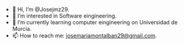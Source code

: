 - 👋 Hi, I’m @Josejmz29.
- 👀 I’m interested in Software eingineering.
- 🌱 I’m currently learning computer eingineering on Universidad de Murcia.
- 📫 How to reach me: josemariamontalban29@gmail.com.

<!---
Josejmz29/Josejmz29 is a ✨ special ✨ repository because its `README.md` (this file) appears on your GitHub profile.
You can click the Preview link to take a look at your changes.
--->
